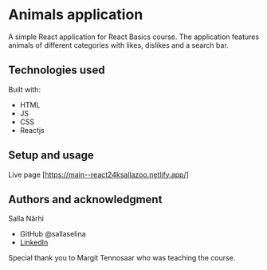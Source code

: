 # Animals application

A simple React application for React Basics course. The application features animals of different categories with likes, dislikes and a search bar.

## Technologies used

Built with:

- HTML
- JS
- CSS
- Reactjs

## Setup and usage

Live page [https://main--react24ksallazoo.netlify.app/]

## Authors and acknowledgment

Salla Närhi

- GitHub @sallaselina
- [LinkedIn](https://www.linkedin.com/in/salla-narhi/)

Special thank you to Margit Tennosaar who was teaching the course.
